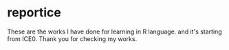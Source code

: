 # reportice
These are the works I have done for learning in R language. and it's starting from ICE0. Thank you for checking my works. 
